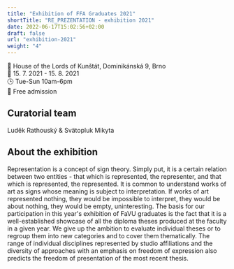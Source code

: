 ```yaml
---
title: "Exhibition of FFA Graduates 2021"
shortTitle: "RE_PREZENTATION - exhibition 2021"
date: 2022-06-17T15:02:56+02:00
draft: false
url: "exhibition-2021"
weight: "4"
---
```

📍 House of the Lords of Kunštát, Dominikánská 9, Brno  
📅 15. 7. 2021 - 15. 8. 2021  
🕒 Tue-Sun 10am-6pm  
🎫 Free admission  

## Curatorial team
Luděk Rathouský & Svätopluk Mikyta

## About the exhibition
Representation is a concept of sign theory. Simply put, it is a certain relation between two entities - that which is represented, the representer, and that which is represented, the represented. It is common to understand works of art as signs whose meaning is subject to interpretation. If works of art represented nothing, they would be impossible to interpret, they would be about nothing, they would be empty, uninteresting. The basis for our participation in this year's exhibition of FaVU graduates is the fact that it is a well-established showcase of all the diploma theses produced at the faculty in a given year. We give up the ambition to evaluate individual theses or to regroup them into new categories and to cover them thematically. The range of individual disciplines represented by studio affiliations and the diversity of approaches with an emphasis on freedom of expression also predicts the freedom of presentation of the most recent thesis.
